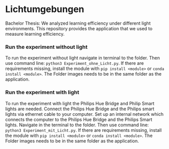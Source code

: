 # Lichtumgebungen
Bachelor Thesis: We analyzed learning efficiency under different light environments. This repository provides the application that we used to measure learning efficiency.

### Run the experiment without light
To run the experiment without light navigate in terminal to the folder. Then use command line: ```python3 Experiment_ohne_Licht.py```. If there are requirements missing, install the module with ```pip install <module>``` or ```conda install <module>```. The Folder images needs to be in the same folder as the application.

### Run the experiment with light
To run the experiment with light the Philips Hue Bridge and Philip Smart lights are needed. Connect the Philips Hue Bridge and the Philips smart lights via ethernet cable to your computer. Set up an internal network which connects the computer to the Philips Hue Bridge and the Philips Smart lights.
Navigate in the terminal to the folder. Then use command line: ```python3 Experiment_mit_Licht.py```. If there are requirements missing, install the module with ```pip install <module>``` or ```conda install <module>```. The Folder images needs to be in the same folder as the application.
